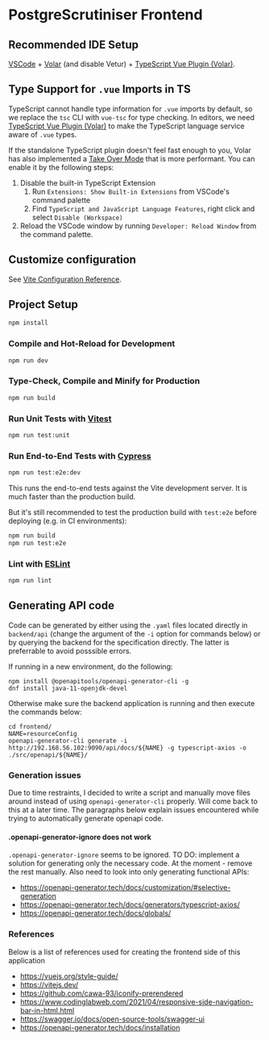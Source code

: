 # PostgreScrutiniser Frontend

## Recommended IDE Setup

[VSCode](https://code.visualstudio.com/) + [Volar](https://marketplace.visualstudio.com/items?itemName=Vue.volar) (and disable Vetur) + [TypeScript Vue Plugin (Volar)](https://marketplace.visualstudio.com/items?itemName=Vue.vscode-typescript-vue-plugin).

## Type Support for `.vue` Imports in TS

TypeScript cannot handle type information for `.vue` imports by default, so we replace the `tsc` CLI with `vue-tsc` for type checking. In editors, we need [TypeScript Vue Plugin (Volar)](https://marketplace.visualstudio.com/items?itemName=Vue.vscode-typescript-vue-plugin) to make the TypeScript language service aware of `.vue` types.

If the standalone TypeScript plugin doesn't feel fast enough to you, Volar has also implemented a [Take Over Mode](https://github.com/johnsoncodehk/volar/discussions/471#discussioncomment-1361669) that is more performant. You can enable it by the following steps:

1. Disable the built-in TypeScript Extension
    1) Run `Extensions: Show Built-in Extensions` from VSCode's command palette
    2) Find `TypeScript and JavaScript Language Features`, right click and select `Disable (Workspace)`
2. Reload the VSCode window by running `Developer: Reload Window` from the command palette.

## Customize configuration

See [Vite Configuration Reference](https://vitejs.dev/config/).

## Project Setup

```sh
npm install
```

### Compile and Hot-Reload for Development

```sh
npm run dev
```

### Type-Check, Compile and Minify for Production

```sh
npm run build
```

### Run Unit Tests with [Vitest](https://vitest.dev/)

```sh
npm run test:unit
```

### Run End-to-End Tests with [Cypress](https://www.cypress.io/)

```sh
npm run test:e2e:dev
```

This runs the end-to-end tests against the Vite development server.
It is much faster than the production build.

But it's still recommended to test the production build with `test:e2e` before deploying (e.g. in CI environments):

```sh
npm run build
npm run test:e2e
```

### Lint with [ESLint](https://eslint.org/)

```sh
npm run lint
```

## Generating API code

Code can be generated by either using the `.yaml` files located directly in `backend/api` (change the argument of the `-i` option for commands below) or by querying the backend for the specification directly. The latter is preferrable to avoid posssible errors.

If running in a new environment, do the following:
```
npm install @openapitools/openapi-generator-cli -g
dnf install java-11-openjdk-devel
```

Otherwise make sure the backend application is running and then execute the commands below:
```
cd frontend/
NAME=resourceConfig
openapi-generator-cli generate -i http://192.168.56.102:9090/api/docs/${NAME} -g typescript-axios -o ./src/openapi/${NAME}/
```

### Generation issues

Due to time restraints, I decided to write a script and manually move files around instead of using `openapi-generator-cli` properly. Will come back to this at a later time. The paragraphs below explain issues encountered while trying to automatically generate openapi code.

#### .openapi-generator-ignore does not work

`.openapi-generator-ignore` seems to be ignored. TO DO: implement a solution for generating only the necessary code. At the moment - remove the rest manually. Also need to look into only generating functional APIs:
- https://openapi-generator.tech/docs/customization/#selective-generation
- https://openapi-generator.tech/docs/generators/typescript-axios/
- https://openapi-generator.tech/docs/globals/

### References

Below is a list of references used for creating the frontend side of this application
- https://vuejs.org/style-guide/
- https://vitejs.dev/
- https://github.com/cawa-93/iconify-prerendered
- https://www.codinglabweb.com/2021/04/responsive-side-navigation-bar-in-html.html
- https://swagger.io/docs/open-source-tools/swagger-ui
- https://openapi-generator.tech/docs/installation